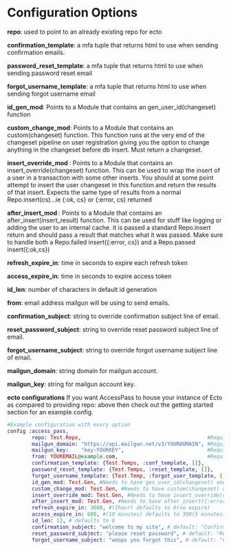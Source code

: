 # Configuration Options

<b>repo</b>: used to point to an already existing repo for ecto

<b>confirmation\_template</b>: a mfa tuple that returns html to use when sending confirmation emails.

<b>password\_reset\_template</b>: a mfa tuple that returns html to use when sending password reset email

<b>forgot\_username\_template</b>: a mfa tuple that returns html to use when sending forgot username email

<b>id\_gen\_mod</b>: Points to a Module that contains an gen\_user\_id(changeset) function

<b>custom\_change\_mod</b>: Points to a Module that contains an custom(changeset) function. This function runs at the very end of the changeset pipeline on user registration giving you the option to change anything in the changeset before db insert. Must return a changeset.

<b> insert\_override\_mod </b>: Points to a Module that contains an insert_override(changeset) function. This can be used to wrap the insert of a user in a transaction with some other inserts. You should at some point attempt to insert the user changeset in this function and return the results of that insert. Expects the same type of results from a normal Repo.insert(cs)...ie {:ok, cs} or {:error, cs} returned

<b>after\_insert\_mod </b>: Points to a Module that contains an after_insert(insert_result) function. This can be used for stuff like logging or adding the user to an internal cache. it is passed a standard Repo.insert return and should pass a result that matches what it was passed. Make sure to handle both a Repo.failed insert({:error, cs}) and a Repo.passed insert({:ok,cs})

<b>refresh\_expire\_in</b>: time in seconds to expire each refresh token

<b>access\_expire\_in</b>: time in seconds to expire access token

<b>id\_len</b>: number of characters in default id generation

<b>from</b>: email address mailgun will be using to send emails.

<b>confirmation\_subject</b>: string to override confirmation subject line of email.

<b>reset\_password\_subject</b>: string to override reset password subject line of email.

<b>forgot\_username_subject</b>: string to override forgot username subject line of email.

<b>mailgun\_domain</b>: string domain for mailgun account.

<b>mailgun_key</b>: string for mailgun account key.

<b>ecto configurations</b> If you want AccessPass to house your instance of Ecto as compared to providing repo: above then check out the getting started section for an example config.

```elixir
#Example configuration with every option
config :access_pass, 
        repo: Test.Repo,                                         #Required if already using ecto
        mailgun_domain: "https://api.mailgun.net/v3/YOURDOMAIN", #Required
        mailgun_key:    "key-YOURKEY",                           #Required
        from: YOUREMAIL@example.com,                             #Required
        confirmation_template: {Test.Temps, :conf_template, []},         #check Email Templating
        password_reset_template: {Test.Temps, :reset_template, []},      #check Email Templating
        forgot_username_template: {Test.Temp, :forgot_user_template, []},#check Email Templating
        id_gen_mod: Test.Gen, #Needs to have gen_user_id(changeset) and return {changeset, ID}
        custom_change_mod: Test.Gen, #Needs to have custom(changeset) and return changeset
        insert_override_mod: Test.Gen, #Needs to have insert_override(changeset) and return {:ok, changeset} or {:error, changeset}
        after_insert_mod: Test.Gen, #Needs to have after_insert({:error,cs} OR {:ok,cs}) and return changeset
        refresh_expire_in: 3600, #(1hour) defaults to 0(no expire)
        access_expire_in: 600, #(10 minutes) defaults to 300(5 minutes)
        id_len: 12, # defaults to 6 
        confirmation_subject: "welcome to my site", # default: "Confirmation email"
        reset_password_subject: "please reset password", # default: "Reset your password"
        forgot_username_subject: "woops you forgot this", # default: "Forgot Username"
```


